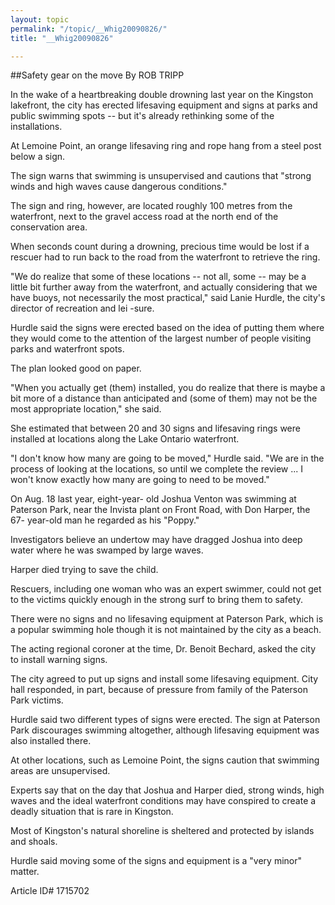 ```yaml
---
layout: topic
permalink: "/topic/__Whig20090826/"
title: "__Whig20090826"

---
```


##Safety gear on the move
By ROB TRIPP


<div class="column2">

In the wake of a heartbreaking double drowning last year on the Kingston lakefront, the city has erected lifesaving equipment and signs at parks and public swimming spots -- but it's already rethinking some of the installations.

At Lemoine Point, an orange lifesaving ring and rope hang from a steel post below a sign.

The sign warns that swimming is unsupervised and cautions that "strong winds and high waves cause dangerous conditions."

The sign and ring, however, are located roughly 100 metres from the waterfront, next to the gravel access road at the north end of the conservation area.

When seconds count during a drowning, precious time would be lost if a rescuer had to run back to the road from the waterfront to retrieve the ring.

"We do realize that some of these locations -- not all, some -- may be a little bit further away from the waterfront, and actually considering that we have buoys, not necessarily the most practical," said Lanie Hurdle, the city's director of recreation and lei -sure.

Hurdle said the signs were erected based on the idea of putting them where they would come to the attention of the largest number of people visiting parks and waterfront spots.

The plan looked good on paper.

"When you actually get (them) installed, you do realize that there is maybe a bit more of a distance than anticipated and (some of them) may not be the most appropriate location," she said.

She estimated that between 20 and 30 signs and lifesaving rings were installed at locations along the Lake Ontario waterfront.

"I don't know how many are going to be moved," Hurdle said. "We are in the process of looking at the locations, so until we complete the review ... I won't know exactly how many are going to need to be moved."

On Aug. 18 last year, eight-year- old Joshua Venton was swimming at Paterson Park, near the Invista plant on Front Road, with Don Harper, the 67- year-old man he regarded as his "Poppy."

Investigators believe an undertow may have dragged Joshua into deep water where he was swamped by large waves.

Harper died trying to save the child.

Rescuers, including one woman who was an expert swimmer, could not get to the victims quickly enough in the strong surf to bring them to safety.

There were no signs and no lifesaving equipment at Paterson Park, which is a popular swimming hole though it is not maintained by the city as a beach.

The acting regional coroner at the time, Dr. Benoit Bechard, asked the city to install warning signs.

The city agreed to put up signs and install some lifesaving equipment. City hall responded, in part, because of pressure from family of the Paterson Park victims.

Hurdle said two different types of signs were erected. The sign at Paterson Park discourages swimming altogether, although lifesaving equipment was also installed there.

At other locations, such as Lemoine Point, the signs caution that swimming areas are unsupervised.

Experts say that on the day that Joshua and Harper died, strong winds, high waves and the ideal waterfront conditions may have conspired to create a deadly situation that is rare in Kingston.

Most of Kingston's natural shoreline is sheltered and protected by islands and shoals.

Hurdle said moving some of the signs and equipment is a "very minor" matter.

</div>

Article ID# 1715702

